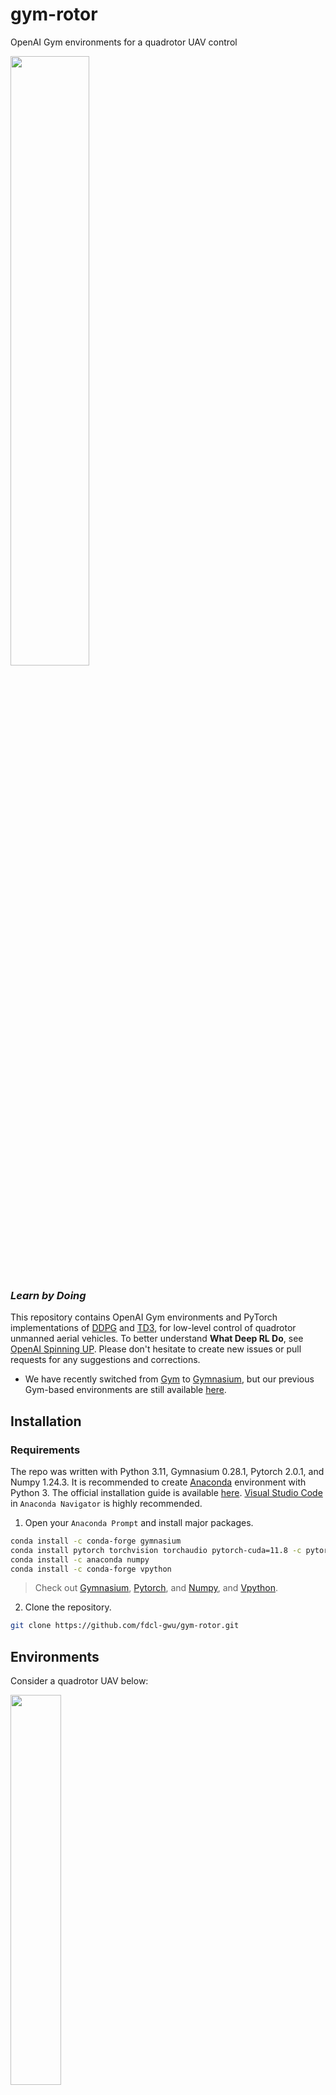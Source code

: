 
# gym-rotor

OpenAI Gym environments for a quadrotor UAV control

<img src="https://github.com/fdcl-gwu/gym-rotor/assets/50692767/4434e07f-48ae-4d96-8407-3d815e913ca7" width=50%>

### ***Learn by Doing***

This repository contains OpenAI Gym environments and PyTorch implementations of [DDPG](https://arxiv.org/abs/1509.02971) and [TD3](https://arxiv.org/abs/1802.09477), for low-level control of quadrotor unmanned aerial vehicles. 
To better understand **What Deep RL Do**, see [OpenAI Spinning UP](https://spinningup.openai.com/en/latest/index.html).
Please don't hesitate to create new issues or pull requests for any suggestions and corrections. 
- We have recently switched from [Gym](https://www.gymlibrary.dev/) to [Gymnasium](https://gymnasium.farama.org/), but our previous Gym-based environments are still available [here](https://github.com/fdcl-gwu/gym-rotor/tree/gym).

## Installation
### Requirements
The repo was written with Python 3.11, Gymnasium 0.28.1, Pytorch 2.0.1, and Numpy 1.24.3.
It is recommended to create [Anaconda](https://www.anaconda.com/) environment with Python 3.
The official installation guide is available [here](https://docs.anaconda.com/anaconda/install/).
[Visual Studio Code](https://code.visualstudio.com/) in ``Anaconda Navigator`` is highly recommended.

1. Open your ``Anaconda Prompt`` and install major packages.
```bash
conda install -c conda-forge gymnasium
conda install pytorch torchvision torchaudio pytorch-cuda=11.8 -c pytorch -c nvidia
conda install -c anaconda numpy
conda install -c conda-forge vpython
```
> Check out [Gymnasium](https://anaconda.org/conda-forge/gymnasium), [Pytorch](https://pytorch.org/get-started/locally/), and [Numpy](https://anaconda.org/anaconda/numpy), and [Vpython](https://anaconda.org/conda-forge/vpython).

2. Clone the repository.
```bash
git clone https://github.com/fdcl-gwu/gym-rotor.git
```

## Environments
Consider a quadrotor UAV below:

<img src="https://github.com/fdcl-gwu/gym-rotor/assets/50692767/7d683754-fd60-41e0-a29f-12e26ea279a8" width=40%>

The position and the velocity of the quadrotor are represented by $x \in \mathbb{R}^3$ and $v \in \mathbb{R}^3$, respectively.
The attitude is defined by the rotation matrix $R \in SO(3) = \lbrace R \in \mathbb{R}^{3\times 3} | R^T R=I_{3\times 3}, \mathrm{det}[R]=1 \rbrace$, that is the linear transformation of the representation of a vector from the body-fixed frame $\lbrace \vec b_{1},\vec b_{2},\vec b_{3} \rbrace$ to the inertial frame $\lbrace \vec e_1,\vec e_2,\vec e_3 \rbrace$. 
The angular velocity vector is denoted by $\Omega \in \mathbb{R}^3$.
From the thrust of each motor $(T_1,T_2,T_3,T_4)$, the total thrust $f = \sum{}_{i=1}^{4} T_i \in \mathbb{R}$ and the total moment $M \in \mathbb{R}^3$ resolved in the body-fixed frame can be represented.

| Env IDs | Description |
| :---: | --- |
| `Quad-v0` | The state and the action are given by $s = (e_x, e_v, R, e_\Omega)$ and $a = (T_1, T_2, T_3, T_4)$.|
| `Quad-v1` | The state and the action are given by $s = (e_x, eI_x, e_v, R, e_\Omega)$ and $a = (T_1, T_2, T_3, T_4)$.|

where the error terms $e_x, e_v$, and $e_\Omega$ represent the errors in position, velocity, and angular velocity, respectively.
Note that `Quad-v0` often suffers from a problem with steady-state errors in position, so we add an integral term $eI_x$ to `Quad-v1` to address this issue.

### wrapper
This repo provides several useful wrappers that can be found in `./gym_rotor/wrappers/'.
| Wrapper IDs | Description |
| :---: | --- |
| `Sim2RealWrapper` | [Domain randomization](https://lilianweng.github.io/posts/2019-05-05-domain-randomization/) and sensor noise are modeled for sim-to-real transfer.|
| `EquivWrapper` | Rotation equivariance properties are implemented for sample efficiency. More details can be found [here](https://arxiv.org/abs/2206.01233).|

## Examples
Hyperparameters can be adjusted in `args_parse.py`.
For example, training with TD3 can be run by
```bash
python main.py --env_id Quad-v1 --policy TD3
```

## Citation
If you find this work useful in your own work or would like to cite it, please give credit to our work:
```bash
@article{yu2022equivariant,
  title={Equivariant Reinforcement Learning for Quadrotor UAV},
  author={Yu, Beomyeol and Lee, Taeyoung},
  journal={arXiv preprint arXiv:2206.01233},
  year={2022}
}
```

## Reference:
- https://github.com/openai/gym
- https://github.com/ethz-asl/reinmav-gym
- https://github.com/sfujim/TD3
